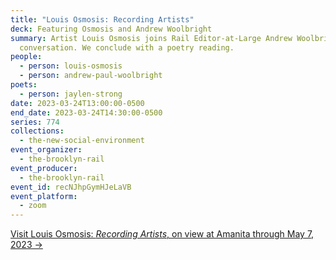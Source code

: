 ```yaml
---
title: "Louis Osmosis: Recording Artists"
deck: Featuring Osmosis and Andrew Woolbright
summary: Artist Louis Osmosis joins Rail Editor-at-Large Andrew Woolbright for a
  conversation. We conclude with a poetry reading.
people:
  - person: louis-osmosis
  - person: andrew-paul-woolbright
poets:
  - person: jaylen-strong
date: 2023-03-24T13:00:00-0500
end_date: 2023-03-24T14:30:00-0500
series: 774
collections:
  - the-new-social-environment
event_organizer:
  - the-brooklyn-rail
event_producer:
  - the-brooklyn-rail
event_id: recNJhpGymHJeLaVB
event_platform:
  - zoom
---
```

[V﻿isit Louis Osmosis: *Recording Artists*, on view at Amanita through May 7, 2023 →](https://spazioamanita.com/exhibitions/26-recording-artists-louis-osmosis/press_release_text/)